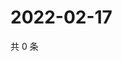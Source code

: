 # 2022-02-17

共 0 条

<!-- BEGIN WEIBO -->
<!-- 最后更新时间 Thu Feb 17 2022 02:13:45 GMT+0800 (China Standard Time) -->

<!-- END WEIBO -->
